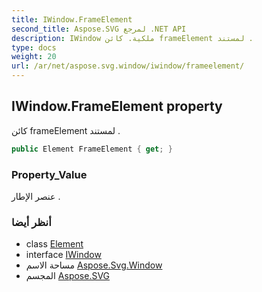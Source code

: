 ```yaml
---
title: IWindow.FrameElement
second_title: Aspose.SVG لمرجع .NET API
description: IWindow ملكية. كائن frameElement لمستند .
type: docs
weight: 20
url: /ar/net/aspose.svg.window/iwindow/frameelement/
---
```

## IWindow.FrameElement property

كائن frameElement لمستند .

```csharp
public Element FrameElement { get; }
```

### Property_Value

عنصر الإطار .

### أنظر أيضا

* class [Element](../../../aspose.svg.dom/element/)
* interface [IWindow](../)
* مساحة الاسم [Aspose.Svg.Window](../../iwindow/)
* المجسم [Aspose.SVG](../../../)



